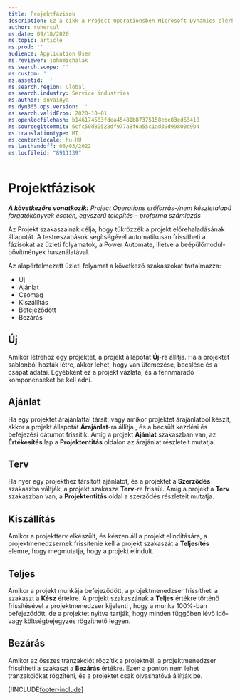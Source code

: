 ```yaml
---
title: Projektfázisok
description: Ez a cikk a Project Operationsben Microsoft Dynamics elérhető projektszakaszokról nyújt tájékoztatást.
author: ruhercul
ms.date: 09/18/2020
ms.topic: article
ms.prod: ''
audience: Application User
ms.reviewer: johnmichalak
ms.search.scope: ''
ms.custom: ''
ms.assetid: ''
ms.search.region: Global
ms.search.industry: Service industries
ms.author: suvaidya
ms.dyn365.ops.version: ''
ms.search.validFrom: 2020-10-01
ms.openlocfilehash: b146174583fdea45481b87375158ebe83ed63418
ms.sourcegitcommit: 6cfc50d89528df977a8f6a55c1ad39d99800d9b4
ms.translationtype: MT
ms.contentlocale: hu-HU
ms.lasthandoff: 06/03/2022
ms.locfileid: "8911139"
---
```

# <a name="project-stages"></a>Projektfázisok

_**A következőre vonatkozik:** Project Operations erőforrás-/nem készletalapú forgatókönyvek esetén, egyszerű telepítés – proforma számlázás_

Az Projekt szakaszainak célja, hogy tükrözzék a projekt előrehaladásának állapotát. A testreszabások segítségével automatikusan frissítheti a fázisokat az üzleti folyamatok, a Power Automate, illetve a beépülőmodul-bővítmények használatával.

Az alapértelmezett üzleti folyamat a következő szakaszokat tartalmazza:

- Új
- Ajánlat
- Csomag
- Kiszállítás
- Befejeződött
- Bezárás 

## <a name="new"></a>Új

Amikor létrehoz egy projektet, a projekt állapotát **Új**-ra állítja. Ha a projektet sablonból hozták létre, akkor lehet, hogy van ütemezése, becslése és a csapat adatai. Egyébként ez a projekt vázlata, és a fennmaradó komponenseket be kell adni.

## <a name="quote"></a>Ajánlat

Ha egy projektet árajánlattal társít, vagy amikor projektet árajánlatból készít, akkor a projekt állapotát **Árajánlat**-ra állítja , és a becsült kezdési és befejezési dátumot frissítik. Amíg a projekt **Ajánlat** szakaszban van, az **Értékesítés** lap a **Projektentitás** oldalon az árajánlat részleteit mutatja.

## <a name="plan"></a>Terv

Ha nyer egy projekthez társított ajánlatot, és a projektet a **Szerződés** szakaszba váltják, a projekt szakasza **Terv**-re frissül. Amíg a projekt a **Terv** szakaszban van, a **Projektentitás** oldal a szerződés részleteit mutatja.

## <a name="deliver"></a>Kiszállítás

Amikor a projektterv elkészült, és készen áll a projekt elindítására, a projektmenedzsernek frissítenie kell a projekt szakaszát a **Teljesítés** elemre, hogy megmutatja, hogy a projekt elindult.

## <a name="complete"></a>Teljes 

Amikor a projekt munkája befejeződött, a projektmenedzser frissítheti a szakaszt a **Kész** értékre. A projekt szakaszának a **Teljes** értékre történő frissítésével a projektmenedzser kijelenti , hogy a munka 100%-ban befejeződött, de a projektet nyitva tartják, hogy minden függőben lévő idő- vagy költségbejegyzés rögzíthető legyen.

## <a name="close"></a>Bezárás

Amikor az összes tranzakciót rögzítik a projektnél, a projektmenedzser frissítheti a szakaszt a **Bezárás** értékre. Ezen a ponton nem lehet tranzakciókat rögzíteni, és a projektet csak olvashatóvá állítják be.



[!INCLUDE[footer-include](../includes/footer-banner.md)]